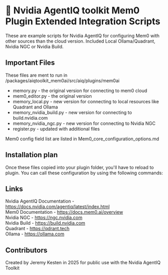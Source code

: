 # 🔌 Nvidia AgentIQ toolkit Mem0 Plugin Extended Integration Scripts

These are example scripts for Nvidia AgentIQ for configuring Mem0 with other sources than the cloud version. Included Local Ollama/Quadrant, Nvidia NGC or Nvidia Build.

## Important Files

These files are ment to run in <aiq folder>/packages/aiqtoolkit_mem0ai/src/aiq/plugins/mem0ai

* memory.py - the original version for connecting to mem0 cloud
* mem0_editor.py - the original version
* memory_local.py - new version for connecting to local resources like Quadrant and Ollama
* memory_nvidia_build.py - new version for connecting to build.nvidia.com
* memory_nvidia_ngc.py - new version for connecting to Nvidia NGC
* register.py - updated with additional files

Mem0 config field list are listed in Mem0_core_configuration_options.md

## Installation plan

Once these files copied into your plugin folder, you'll have to reload to plugin. You can call these configuration by using the following commands:

## Links

Nvidia AgentIQ Documentation - https://docs.nvidia.com/agentiq/latest/index.html  
Mem0 Documentation - https://docs.mem0.ai/overview  
Nvidia NGC - https://ngc.nvidia.com  
Nvidia Build - https://build.nvidia.com  
Quadrant - https://qdrant.tech  
Ollama - https://ollama.com  

## Contributors

Created by Jeremy Kesten in 2025 for public use with the Nvidia AgentIQ Toolkit

